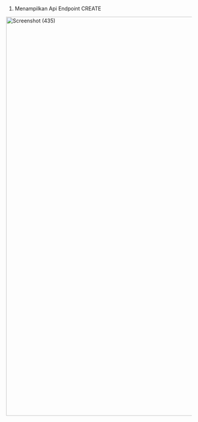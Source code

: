 
1. Menampilkan Api Endpoint CREATE
<img width="1920" height="1080" alt="Screenshot (435)" src="https://github.com/user-attachments/assets/3f741552-9b16-43a7-9c9f-1496e011168c" />


